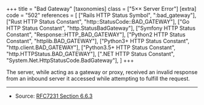 +++
title = "Bad Gateway"
[taxonomies]
class = ["5&times;&times; Server Error"]
[extra]
code = "502"
references = [
    ["Rails HTTP Status Symbol", ":bad_gateway"],
    ["Rust HTTP Status Constant", "http::StatusCode::BAD_GATEWAY"],
    ["Go HTTP Status Constant", "http.StatusBadGateway"],
    ["Symfony HTTP Status Constant", "Response::HTTP_BAD_GATEWAY"],
    ["Python2 HTTP Status Constant", "httplib.BAD_GATEWAY"],
    ["Python3+ HTTP Status Constant", "http.client.BAD_GATEWAY"],
    ["Python3.5+ HTTP Status Constant", "http.HTTPStatus.BAD_GATEWAY"],
    [".NET HTTP Status Constant", "System.Net.HttpStatusCode.BadGateway"],
]
+++

The server, while acting as a gateway or proxy, received an invalid response from an inbound server it accessed while attempting to fulfill the request.

---

* Source: [RFC7231 Section 6.6.3][1]

[1]: <http://tools.ietf.org/html/rfc7231#section-6.6.3>
